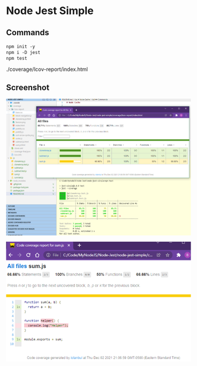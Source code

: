# Node Jest Simple

## Commands

```dos
npm init -y
npm i -D jest
npm test
```

./coverage/lcov-report/index.html

## Screenshot

![](images/01.png)

![](images/02.png)
